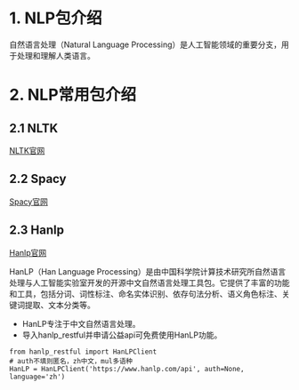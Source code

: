 # 1. NLP包介绍

自然语言处理（Natural Language Processing）是人工智能领域的重要分支，用于处理和理解人类语言。


# 2. NLP常用包介绍

## 2.1 NLTK
[NLTK官网](https://www.nltk.org/)

## 2.2 Spacy
[Spacy官网](https://spacy.io/)

## 2.3 Hanlp
[Hanlp官网](https://hanlp.hankcs.com/)

HanLP（Han Language Processing）是由中国科学院计算技术研究所自然语言处理与人工智能实验室开发的开源中文自然语言处理工具包。它提供了丰富的功能和工具，包括分词、词性标注、命名实体识别、依存句法分析、语义角色标注、关键词提取、文本分类等。

- HanLP专注于中文自然语言处理。
- 导入hanlp_restful并申请公益api可免费使用HanLP功能。

```
from hanlp_restful import HanLPClient
# auth不填则匿名，zh中文，mul多语种
HanLP = HanLPClient('https://www.hanlp.com/api', auth=None, language='zh')
```
